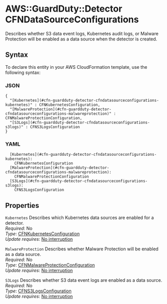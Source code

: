 # AWS::GuardDuty::Detector CFNDataSourceConfigurations<a name="aws-properties-guardduty-detector-cfndatasourceconfigurations"></a>

Describes whether S3 data event logs, Kubernetes audit logs, or Malware Protection will be enabled as a data source when the detector is created\.

## Syntax<a name="aws-properties-guardduty-detector-cfndatasourceconfigurations-syntax"></a>

To declare this entity in your AWS CloudFormation template, use the following syntax:

### JSON<a name="aws-properties-guardduty-detector-cfndatasourceconfigurations-syntax.json"></a>

```
{
  "[Kubernetes](#cfn-guardduty-detector-cfndatasourceconfigurations-kubernetes)" : CFNKubernetesConfiguration,
  "[MalwareProtection](#cfn-guardduty-detector-cfndatasourceconfigurations-malwareprotection)" : CFNMalwareProtectionConfiguration,
  "[S3Logs](#cfn-guardduty-detector-cfndatasourceconfigurations-s3logs)" : CFNS3LogsConfiguration
}
```

### YAML<a name="aws-properties-guardduty-detector-cfndatasourceconfigurations-syntax.yaml"></a>

```
  [Kubernetes](#cfn-guardduty-detector-cfndatasourceconfigurations-kubernetes): 
    CFNKubernetesConfiguration
  [MalwareProtection](#cfn-guardduty-detector-cfndatasourceconfigurations-malwareprotection): 
    CFNMalwareProtectionConfiguration
  [S3Logs](#cfn-guardduty-detector-cfndatasourceconfigurations-s3logs): 
    CFNS3LogsConfiguration
```

## Properties<a name="aws-properties-guardduty-detector-cfndatasourceconfigurations-properties"></a>

`Kubernetes`  <a name="cfn-guardduty-detector-cfndatasourceconfigurations-kubernetes"></a>
Describes which Kubernetes data sources are enabled for a detector\.  
*Required*: No  
*Type*: [CFNKubernetesConfiguration](aws-properties-guardduty-detector-cfnkubernetesconfiguration.md)  
*Update requires*: [No interruption](https://docs.aws.amazon.com/AWSCloudFormation/latest/UserGuide/using-cfn-updating-stacks-update-behaviors.html#update-no-interrupt)

`MalwareProtection`  <a name="cfn-guardduty-detector-cfndatasourceconfigurations-malwareprotection"></a>
Describes whether Malware Protection will be enabled as a data source\.  
*Required*: No  
*Type*: [CFNMalwareProtectionConfiguration](aws-properties-guardduty-detector-cfnmalwareprotectionconfiguration.md)  
*Update requires*: [No interruption](https://docs.aws.amazon.com/AWSCloudFormation/latest/UserGuide/using-cfn-updating-stacks-update-behaviors.html#update-no-interrupt)

`S3Logs`  <a name="cfn-guardduty-detector-cfndatasourceconfigurations-s3logs"></a>
Describes whether S3 data event logs are enabled as a data source\.  
*Required*: No  
*Type*: [CFNS3LogsConfiguration](aws-properties-guardduty-detector-cfns3logsconfiguration.md)  
*Update requires*: [No interruption](https://docs.aws.amazon.com/AWSCloudFormation/latest/UserGuide/using-cfn-updating-stacks-update-behaviors.html#update-no-interrupt)